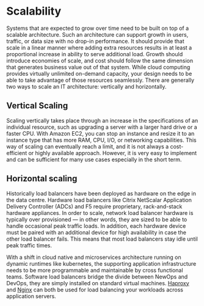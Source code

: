 # Scalability

Systems that are expected to grow over time need to be built on top of a scalable architecture. Such an architecture can support growth in users, traffic, or data size with no drop-in performance. It should provide that scale in a linear manner where adding extra resources results in at least a proportional increase in ability to serve additional load. Growth should introduce economies of scale, and cost should follow the same dimension that generates business value out of that system. While cloud computing provides virtually unlimited on-demand capacity, your design needs to be able to take advantage of those resources seamlessly. There are generally two ways to scale an IT architecture: vertically and horizontally.

## Vertical Scaling

Scaling vertically takes place through an increase in the specifications of an individual resource, such as upgrading a server with a larger hard drive or a faster CPU. With Amazon EC2, you can stop an instance and resize it to an instance type that has more
RAM, CPU, I/O, or networking capabilities. This way of scaling can eventually reach a limit, and it is not always a cost-efficient or highly available approach. However, it is very easy to implement and can be sufficient for many use cases especially in the short term.

## Horizontal scaling

Historically load balancers have been deployed as hardware on the edge in the data centre. Hardware load balancers like Citrix NetScalar Application Delivery Controller (ADCs) and F5 require proprietary, rack-and-stack hardware appliances. In order to scale, network load balancer hardware is typically over provisioned — in other words, they are sized to be able to handle occasional peak traffic loads. In addition, each hardware device must be paired with an additional device for high availability in case the other load balancer fails. This means that most load balancers stay idle until peak traffic times.

With a shift in cloud native and microservices architecture running on dynamic runtimes like kubernetes, the supporting application infrastructure needs to be more programmable and maintainable by cross functional teams. Software load balancers bridge the divide between NewOps and DevOps, they are simply installed on standard virtual machines. [Haproxy](./Haproxy.md) and [Nginx](./Nginx.md) can both be used for load balancing your workloads across application servers.